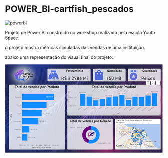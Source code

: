 # POWER_BI-cartfish_pescados

![powerbi](https://img.shields.io/badge/PowerBI-F2C811?style=for-the-badge&logo=Power%20BI&logoColor=white)

Projeto de Power BI construido no workshop realizado pela escola Youth Space.

o projeto mostra métricas simuladas das vendas de uma instituição.

abaixo uma representação do visual final do projeto:

<img src="./final.png">